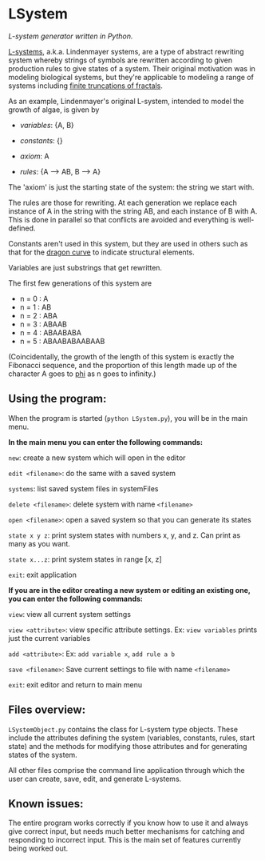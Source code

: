 # LSystem
*L-system generator written in Python.*

[L-systems](https://en.wikipedia.org/wiki/L-system), a.k.a. Lindenmayer systems, are a type of abstract rewriting system whereby strings of symbols are rewritten according to given production rules to give states of a system. Their original motivation was in modeling biological systems, but they're applicable to modeling a range of systems including [finite truncations of fractals](https://en.wikipedia.org/wiki/L-system#Example_3:_Cantor_set).

As an example, Lindenmayer's original L-system, intended to model the growth of algae, is given by

  * *variables*: {A, B}
  
  * *constants*: {}
  
  * *axiom*: A
  
  * *rules*: {A --> AB, B --> A}
  
The 'axiom' is just the starting state of the system: the string we start with. 

The rules are those for rewriting. At each generation we replace each instance of A in the string with the string AB, and each instance of B with A. This is done in parallel so that conflicts are avoided and everything is well-defined.

Constants aren't used in this system, but they are used in others such as that for the [dragon curve](https://en.wikipedia.org/wiki/L-system#Example_6:_Dragon_curve) to indicate structural elements.

Variables are just substrings that get rewritten.

The first few generations of this system are

* n = 0 : A
* n = 1 : AB
* n = 2 : ABA
* n = 3 : ABAAB
* n = 4 : ABAABABA
* n = 5 : ABAABABAABAAB

(Coincidentally, the growth of the length of this system is exactly the Fibonacci sequence, and the proportion of this length made up of the character A goes to [phi](https://en.wikipedia.org/wiki/Golden_ratio) as n goes to infinity.)

## Using the program:

When the program is started (`python LSystem.py`), you will be in the main menu.

<b>In the main menu you can enter the following commands:</b>

`new`: create a new system which will open in the editor

`edit <filename>`: do the same with a saved system

`systems`: list saved system files in systemFiles

`delete <filename>`: delete system with name `<filename>`

`open <filename>`: open a saved system so that you can generate its states

`state x y z`: print system states with numbers x, y, and z. Can print as many as you want.

`state x...z`: print system states in range [x, z]

`exit`: exit application

<b>If you are in the editor creating a new system or editing an existing one, you can enter the following commands:</b>

`view`: view all current system settings

`view <attribute>`: view specific attribute settings. Ex: `view variables` prints just the current variables

`add <attribute>`: Ex: `add variable x`, `add rule a b`

`save <filename>`: Save current settings to file with name `<filename>`

`exit`: exit editor and return to main menu

## Files overview:

`LSystemObject.py` contains the class for L-system type objects. These include the attributes defining the system (variables, constants, rules, start state) and the methods for modifying those attributes and for generating states of the system.

All other files comprise the command line application through which the user can create, save, edit, and generate L-systems.

## Known issues:

The entire program works correctly if you know how to use it and always give correct input, but needs much better mechanisms for catching and responding to incorrect input. This is the main set of features currently being worked out.
